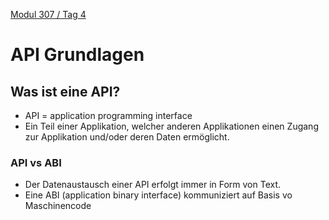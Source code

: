  [Modul 307 / Tag 4](/ilv.307/04-modul-307)

# API Grundlagen
## Was ist eine API?
- API = application programming interface
- Ein Teil einer Applikation, welcher anderen Applikationen einen Zugang zur Applikation und/oder deren Daten ermöglicht.

### API vs ABI
- Der Datenaustausch einer API erfolgt immer in Form von Text.
- Eine ABI (application binary interface) kommuniziert auf Basis vo Maschinencode
<!--stackedit_data:
eyJoaXN0b3J5IjpbLTEzNzk4NDkzNTJdfQ==
-->